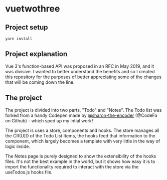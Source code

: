 # vuetwothree

## Project setup
```
yarn install
```

## Project explanation

Vue 3's function-based API was proposed in an RFC in May 2019, and it was divisive. I wanted to better understand the benefits and so I created this repository for the purposes of better appreciating some of the changes that will be coming down the line.

## The project

The project is divided into two parts, "Todo" and "Notes". The Todo list was forked from a handy Codepen made by [@sharon-the-encoder](https://codepen.io/sharon-the-encoder) (@CodeFa on Github) - which sped up my intial work!

The project is uses a store, components and hooks. The store manages all the CR(U)D of the Todo List Items, the hooks feed that information to the component, which largely becomes a template with very little in the way of logic inside.

The Notes page is purely designed to show the extensibility of the hooks files. It's not the best example in the world, but it shows how easy it is to import the functionality required to interact with the store via the useTodos.js hooks file.